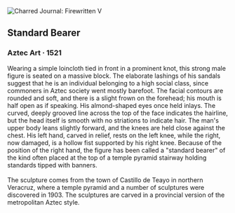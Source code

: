 <div class="artwork-of-the-day">
  <div class="container">
    <div class="img-wrapper">
      <img
        src="https://uploads7.wikiart.org/00294/images/aztec-art/main-image-2.jpg!Large.jpg"
        alt="Charred Journal: Firewritten V" />
    </div>
    <div class="artwork-detail">
      <div class="artwork-origin"> 
        <h2 class="artwork-name">Standard Bearer</h2>
        <h3 class="artist">
          Aztec Art
                    ·  1521
        </h3>
      </div>
      <p class="description">
        <span class="artwork-description-text ng-binding" ng-bind-html="viewModel.ArtworkOfTheDay.Description | unsafe">Wearing a simple loincloth tied in front in a prominent knot, this strong male figure is seated on a massive block. The elaborate lashings of his sandals suggest that he is an individual belonging to a high social class, since commoners in Aztec society went mostly barefoot. The facial contours are rounded and soft, and there is a slight frown on the forehead; his mouth is half open as if speaking. His almond-shaped eyes once held inlays. The curved, deeply grooved line across the top of the face indicates the hairline, but the head itself is smooth with no striations to indicate hair. The man's upper body leans slightly forward, and the knees are held close against the chest. His left hand, carved in relief, rests on the left knee, while the right, now damaged, is a hollow fist supported by his right knee. Because of the position of the right hand, the figure has been called a "standard bearer" of the kind often placed at the top of a temple pyramid stairway holding standards tipped with banners.<br><br>The sculpture comes from the town of Castillo de Teayo in northern Veracruz, where a temple pyramid and a number of sculptures were discovered in 1903. The sculptures are carved in a provincial version of the metropolitan Aztec style.</span>
                        <div class="text-shadow-container" ng-show="showShadow" style=""></div>
      </p>
    </div>
  </div>

</div>

